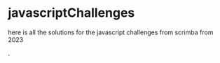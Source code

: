 # javascriptChallenges
here is all the solutions for the javascript challenges from scrimba from 2023

.